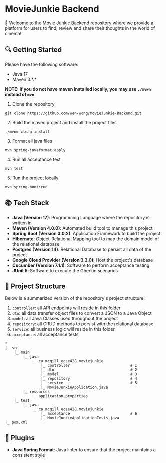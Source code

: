 # MovieJunkie Backend

:wave: Welcome to the Movie Junkie Backend repository where we provide a platform for users to find, review and share their thoughts in the world of cinema!

## :mag: Getting Started
Please have the following software:
- Java 17
- Maven 3.\*.\*

**NOTE: If you do not have maven installed locally, you may use `./mvwn` instead of `mvn`**

1. Clone the repository
```
git clone https://github.com/wen-wong/MovieJunkie-Backend.git
```
2. Build the maven project and install the project files
```
./mvnw clean install
```
3. Format all java files
```
mvn spring-javaformat:apply
```
4. Run all acceptance test
```
mvn test
```
5. Run the project locally
```
mvn spring-boot:run
```

## :books: Tech Stack

- **Java (Version 17)**: Programming Language where the repository is written in
- **Maven (Version 4.0.0)**: Automated build tool to manage this project
- **Spring Boot (Version 3.0.2)**: Application Framework to build the project
- **Hibernate**: Object-Relational Mapping tool to map the domain model of the relational database
- **Postgres (Version 14)**: Relational Database to persist all data of the project
- **Google Cloud Provider (Version 3.3.0)**: Host the project's database
- **Cucumber (Version 7.1.1)**: Software to perform acceptance testing
- **JUnit 5**: Software to execute the Gherkin scenarios

## :bookmark_tabs: Project Structure
Below is a summarized version of the repository's project structure:
1. `controller`: all API endpoints will reside in this folder
2. `dto`: all data transfer object files to convert a JSON to a Java Object
3. `model`: all Java Classes used throughout the project
4. `repository`: all CRUD methods to persist with the relational database
5. `service`: all business logic will reside in this folder
6. `acceptance`: all acceptance tests

```
*
|_ src
    |_ main
        |_ java
            |_ ca.mcgill.ecse428.moviejunkie
                |_ controller                           # 1
                |_ dto                                  # 2
                |_ model                                # 3
                |_ repository                           # 4
                |_ service                              # 5
                |_ MovieJunkieApplication.java
        |_ resources
            |_ application.properties
    |_ test
        |_ java
            |_ ca.mcgill.ecse428.moviejunkie
                |_ acceptance                           # 6
                |_ MovieJunkieApplicationTests.java
|_ pom.xml
```

## :safety_pin: Plugins

- **Java Spring Format**: Java linter to ensure that the project maintains a consistent style
